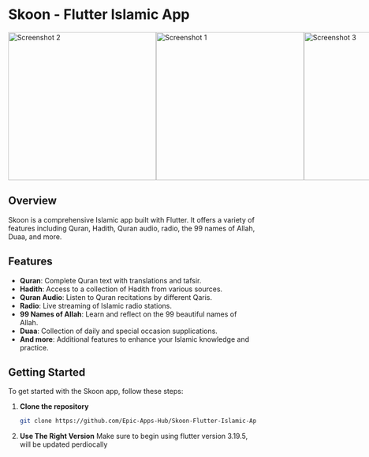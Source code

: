 # Skoon - Flutter Islamic App

<div style="display: flex; justify-content: space-around;">
  <img src="assets/screenshot2.jpg" alt="Screenshot 2" width="300">
  <img src="assets/screenshot1.jpg" alt="Screenshot 1" width="300">
  <img src="assets/screenshot3.jpg" alt="Screenshot 3" width="300">
  <img src="assets/demo.gif" alt="demo" width="300">
</div>

## Overview

Skoon is a comprehensive Islamic app built with Flutter. It offers a variety of features including Quran, Hadith, Quran audio, radio, the 99 names of Allah, Duaa, and more.

## Features

- **Quran**: Complete Quran text with translations and tafsir.
- **Hadith**: Access to a collection of Hadith from various sources.
- **Quran Audio**: Listen to Quran recitations by different Qaris.
- **Radio**: Live streaming of Islamic radio stations.
- **99 Names of Allah**: Learn and reflect on the 99 beautiful names of Allah.
- **Duaa**: Collection of daily and special occasion supplications.
- **And more**: Additional features to enhance your Islamic knowledge and practice.

## Getting Started

To get started with the Skoon app, follow these steps:

1. **Clone the repository**
   ```sh
   git clone https://github.com/Epic-Apps-Hub/Skoon-Flutter-Islamic-App
2. **Use The Right Version**
   Make sure to begin using flutter version 3.19.5, will be updated perdiocally
